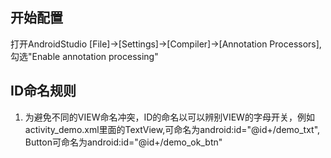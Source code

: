 ## 开始配置

打开AndroidStudio [File]->[Settings]->[Compiler]->[Annotation Processors],勾选"Enable annotation processing"

## ID命名规则

1. 为避免不同的VIEW命名冲突，ID的命名以可以辨别VIEW的字母开关，例如activity_demo.xml里面的TextView,可命名为android:id="@id+/demo\_txt", Button可命名为android:id="@id+/demo\_ok\_btn"